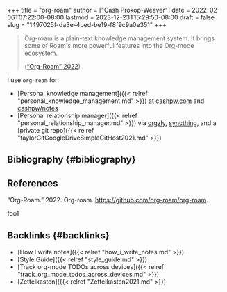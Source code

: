 +++
title = "org-roam"
author = ["Cash Prokop-Weaver"]
date = 2022-02-06T07:22:00-08:00
lastmod = 2023-12-23T15:29:50-08:00
draft = false
slug = "1497025f-da3e-4bed-be19-f8f9c9a0e351"
+++

> Org-roam is a plain-text knowledge management system. It brings some of Roam's more powerful features into the Org-mode ecosystem.
>
> (<a href="#citeproc_bib_item_1">“Org-Roam” 2022</a>)

I use `org-roam` for:

-   [Personal knowledge management]({{< relref "personal_knowledge_management.md" >}}) at [cashpw.com](https://cashpw.com) and [cashpw/notes](https://github.com/cashpw/notes)
-   [Personal relationship manager]({{< relref "personal_relationship_manager.md" >}}) via [orgzly](https://www.orgzly.com/), [syncthing](https://syncthing.net/), and a [private git repo]({{< relref "taylorGitGoogleDriveSimpleGitHost2021.md" >}})


## Bibliography {#bibliography}

## References

<style>.csl-entry{text-indent: -1.5em; margin-left: 1.5em;}</style><div class="csl-bib-body">
  <div class="csl-entry"><a id="citeproc_bib_item_1"></a>“Org-Roam.” 2022. Org-roam. <a href="https://github.com/org-roam/org-roam">https://github.com/org-roam/org-roam</a>.</div>
</div>

foo1


## Backlinks {#backlinks}

-   [How I write notes]({{< relref "how_i_write_notes.md" >}})
-   [Style Guide]({{< relref "style_guide.md" >}})
-   [Track org-mode TODOs across devices]({{< relref "track_org_mode_todos_across_devices.md" >}})
-   [Zettelkasten]({{< relref "Zettelkasten2021.md" >}})
